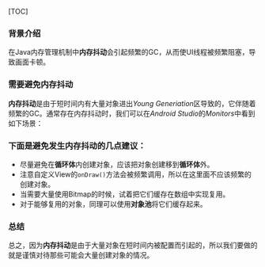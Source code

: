 [TOC]

### 背景介绍

在Java内存管理机制中**内存抖动**会引起频繁的GC，从而使UI线程被频繁阻塞，导致画面卡顿。



### 需要避免内存抖动

**内存抖动**是由于短时间内有大量对象进出*Young Generiation*区导致的，它伴随着频繁的GC。通常存在内存抖动时，我们可以在*Android Studio*的*Monitors*中看到如下场景：



### 下面是避免发生内存抖动的几点建议：

- 尽量避免在**循环体**内创建对象，应该把对象创建移到**循环体**外。
- 注意自定义View的`onDraw()`方法会被频繁调用，所以在这里面不应该频繁的创建对象。
- 当需要大量使用Bitmap的时候，试着把它们缓存在数组中实现复用。
- 对于能够复用的对象，同理可以使用**对象池**将它们缓存起来。



### 总结

总之，因为**内存抖动**是由于大量对象在短时间内被配置而引起的，所以我们要做的就是谨慎对待那些可能会大量创建对象的情况。